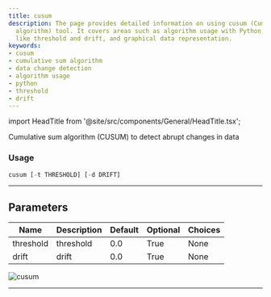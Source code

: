 ```yaml
---
title: cusum
description: The page provides detailed information on using cusum (Cumulative sum
  algorithm) tool. It covers areas such as algorithm usage with Python, parameters
  like threshold and drift, and graphical data representation.
keywords:
- cusum
- cumulative sum algorithm
- data change detection
- algorithm usage
- python
- threshold
- drift
---
```


import HeadTitle from '@site/src/components/General/HeadTitle.tsx';

<HeadTitle title="forex/qa/cusum - Reference | OpenBB Terminal Docs" />

Cumulative sum algorithm (CUSUM) to detect abrupt changes in data

### Usage

```python
cusum [-t THRESHOLD] [-d DRIFT]
```

---

## Parameters

| Name | Description | Default | Optional | Choices |
| ---- | ----------- | ------- | -------- | ------- |
| threshold | threshold | 0.0 | True | None |
| drift | drift | 0.0 | True | None |

![cusum](https://user-images.githubusercontent.com/46355364/154306207-d68f53f4-2f9a-4c1a-8e0e-b83d49938759.png)

---
